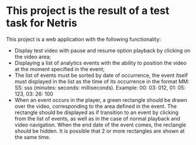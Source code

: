 # This project is the result of a test task for Netris
This project is a web application with the following functionality:
- Display test video with pause and resume option playback by clicking on the video area;
- Displaying a list of analytics events with the ability to position the video at the moment specified in the event;
- The list of events must be sorted by date of occurrence, the event itself must displayed in the list
  as the time of its occurrence in the format MM: SS: sss (minutes: seconds: milliseconds). 
  Example: 00: 03: 012, 01: 05: 123, 03: 26: 100
- When an event occurs in the player, a green rectangle should be drawn over the video,
  corresponding to the area defined in the event. The rectangle should be displayed as if
  transition to an event by clicking from the list of events, as well as in the case of normal playback and
  video navigation. When the end date of the event comes, the rectangle should be hidden.
  It is possible that 2 or more rectangles are shown at the same time.
